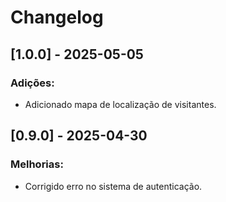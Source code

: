 # Changelog

## [1.0.0] - 2025-05-05
### Adições:
- Adicionado mapa de localização de visitantes.

## [0.9.0] - 2025-04-30
### Melhorias:
- Corrigido erro no sistema de autenticação.
